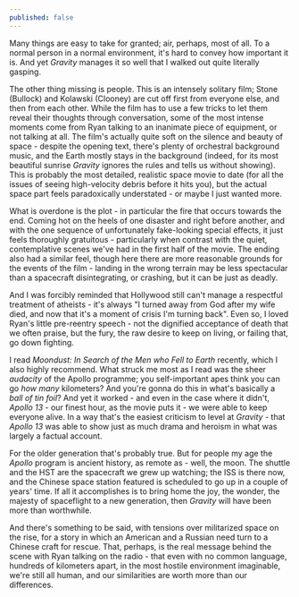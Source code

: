 ```yaml
---
published: false
---
```


Many things are easy to take for granted; air, perhaps, most of all. To a normal person in a normal environment, it's hard to convey how important it is. And yet *Gravity* manages it so well that I walked out quite literally gasping.

The other thing missing is people. This is an intensely solitary film; Stone (Bullock) and Kolawski (Clooney) are cut off first from everyone else, and then from each other. While the film has to use a few tricks to let them reveal their thoughts through conversation, some of the most intense moments come from Ryan talking to an inanimate piece of equipment, or not talking at all. The film's actually quite soft on the silence and beauty of space - despite the opening text, there's plenty of orchestral background music, and the Earth mostly stays in the background (indeed, for its most beautiful sunrise *Gravity* ignores the rules and tells us without showing). This is probably the most detailed, realistic space movie to date (for all the issues of seeing high-velocity debris before it hits you), but the actual space part feels paradoxically understated - or maybe I just wanted more.

What is overdone is the plot - in particular the fire that occurs towards the end. Coming hot on the heels of one disaster and right before another, and with the one sequence of unfortunately fake-looking special effects, it just feels thoroughly gratuitous - particularly when contrast with the quiet, contemplative scenes we've had in the first half of the movie. The ending also had a similar feel, though here there are more reasonable grounds for the events of the film - landing in the wrong terrain may be less spectacular than a spacecraft disintegrating, or crashing, but it can be just as deadly.

And I was forcibly reminded that Hollywood still can't manage a respectful treatment of atheists - it's always "I turned away from God after my wife died, and now that it's a moment of crisis I'm turning back". Even so, I loved Ryan's little pre-reentry speech - not the dignified acceptance of death that we often praise, but the fury, the raw desire to keep on living, or failing that, go down fighting.

I read *Moondust: In Search of the Men who Fell to Earth* recently, which I also highly recommend. What struck me most as I read was the sheer *audacity* of the Apollo programme; you self-important apes think you can go *how many* kilometers? And you're gonna do this in what's basically a *ball of tin foil*? And yet it worked - and even in the case where it didn't, *Apollo 13* - our finest hour, as the movie puts it - we were able to keep everyone alive. In a way that's the easiest criticism to level at *Gravity* - that *Apollo 13* was able to show just as much drama and heroism in what was largely a factual account.

For the older generation that's probably true. But for people my age the *Apollo* program is ancient history, as remote as - well, the moon. The shuttle and the HST are the spacecraft we grew up watching; the ISS is there now, and the Chinese space station featured is scheduled to go up in a couple of years' time. If all it accomplishes is to bring home the joy, the wonder, the majesty of spaceflight to a new generation, then *Gravity* will have been more than worthwhile.

And there's something to be said, with tensions over militarized space on the rise, for a story in which an American and a Russian need turn to a Chinese craft for rescue. That, perhaps, is the real message behind the scene with Ryan talking on the radio - that even with no common language, hundreds of kilometers apart, in the most hostile environment imaginable, we're still all human, and our similarities are worth more than our differences.